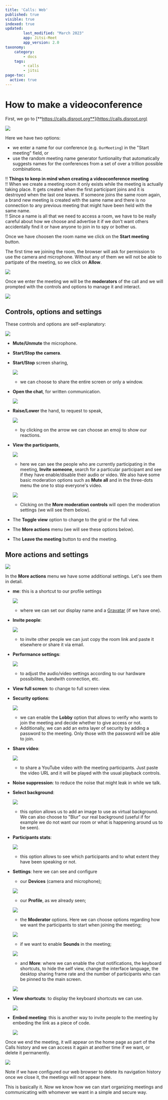 ```yaml
---
title: 'Calls: Web'
published: true
visible: true
indexed: true
updated:
        last_modified: "March 2023"
        app: Jitsi-Meet
        app_version: 2.0
taxonomy:
    category:
        - docs
    tags:
        - calls
        - jitsi
page-toc:
  active: true
---
```


# How to make a videoconference

First, we go to [**https://calls.disroot.org**](https://calls.disroot.org)

![](en/interface.png)

Here we have two options:
- we enter a name for our conference (e.g. `OurMeeting`) in the "Start meeting" field, or
- use the random meeting name generator funtionality that automatically suggests names for the conferences from a set of over a trillion possible combinations.

!! **Things to keep in mind when creating a videoconference meeting**  
!! When we create a meeting room it only exists while the meeting is actually taking place. It gets created when the first participant joins and it is destroyed when the last one leaves. If someone joins the same room again, a brand new meeting is created with the same name and there is no connection to any previous meeting that might have been held with the same name.  
!! Since a name is all that we need to access a room, we have to be really careful about how we choose and advertise it if we don’t want others accidentally find it or have anyone to join in to spy or bother us. 

Once we have choosen the room name we click on the **Start meeting** button.

The first time we joining the room, the browser will ask for permission to use the camera and microphone. Without any of them we will not be able to partipate of the meeting, so we click on **Allow**.

![](en/permissions.png)

Once we enter the meeting we will be the **moderators** of the call and we will prompted with the controls and options to manage it and interact.

![](en/meeting.png)

## Controls, options and settings
These controls and options are self-explanatory:

![](en/options.gif)

- **Mute/Unmute** the microphone.
- **Start/Stop the camera**.
- **Start/Stop** screen sharing,

  ![](en/share.screen.png)

  - we can choose to share the entire screen or only a window.

- **Open the chat**, for written communication.

  ![](en/chat.png)

- **Raise/Lower** the hand, to request to speak,

  ![](en/raise.png)

  - by clicking on the arrow we can choose an emoji to show our reactions.

- **View the participants**,

  ![](en/participants.png)

  - here we can see the people who are currently participating in the meeting, **Invite someone**, search for a particular participant and see if they have enable/disable their audio or video. We also have some basic moderation options such as **Mute all** and in the three-dots menu the one to stop everyone's video.

  ![](en/moderation.options.png)

  * Clicking on the **More moderation controls** will open the moderation settings (we will see them below).

- The **Toggle view** option to change to the grid or the full view.

- The **More actions** menu (we will see these options below).

- The **Leave the meeting** button to end the meeting.

## More actions and settings

![](en/more.actions.png)

In the **More actions** menu we have some additional settings. Let's see them in detail.

- **me**: this is a shortcut to our profile settings

  ![](en/me.png)

  * where we can set our display name and a [Gravatar](https://en.wikipedia.org/wiki/Gravatar) (if we have one).

- **Invite people**:

  ![](en/invite.png)

  * to invite other people we can just copy the room link and paste it elsewhere or share it via email.

- **Performance settings**:

  ![](en/performance.png)

  * to adjust the audio/video settings according to our hardware possibilites, bandwith connection, etc.

- **View full screen**: to change to full screen view.

- **Security options**:

  ![](en/security.png)

  * we can enable the **Lobby** option that allows to verify who wants to join the meeting and decide whether to give access or not.
  * Additionally, we can add an extra layer of security by adding a password to the meeting. Only those with the password will be able to join. 

- **Share video**:

  ![](en/share.video.png)

  * to share a YouTube video with the meeting participants. Just paste the video URL and it will be played with the usual playback controls.

- **Noise suppression**: to reduce the noise that might leak in while we talk.

- **Select background**:

  ![](en/backgrounds.png)

  * this option allows us to add an image to use as virtual background. We can also choose to "Blur" our real background (useful if for example we do not want our room or what is happening around us to be seen).

- **Participants stats**:

  ![](en/participants.stats.png)

  * this option allows to see which participants and to what extent they have been speaking or not.

- **Settings**: here we can see and configure
  * our **Devices** (camera and microphone);

  ![](en/settings.devices.png)

  * our **Profile**, as we already seen;

  ![](en/settings.profile.png)

  * the **Moderator** options. Here we can choose options regarding how we want the participants to start when joining the meeting;

  ![](en/settings.moderator.png)

  * if we want to enable **Sounds** in the meeting;

  ![](en/settings.sounds.png)

  * and **More**: where we can enable the chat notifications, the keyboard shortcuts, to hide the self view, change the interface language, the desktop sharing frame rate and the number of participants who can be pinned to the main screen.

  ![](en/settings.more.png)

- **View shortcuts**: to display the keyboard shortcuts we can use.

  ![](en/shortcuts.png)

- **Embed meeting**: this is another way to invite people to the meeting by embeding the link as a piece of code.

  ![](en/embed.png)


Once we end the meeting, it will appear on the home page as part of the Calls history and we can access it again at another time if we want, or delete it permanently.  

![](en/history.png)

Note if we have configured our web browser to delete its navigation history once we close it, the meetings will not appear here.

This is basically it. Now we know how we can start organizing meetings and communicating with whomever we want in a simple and secure way.
